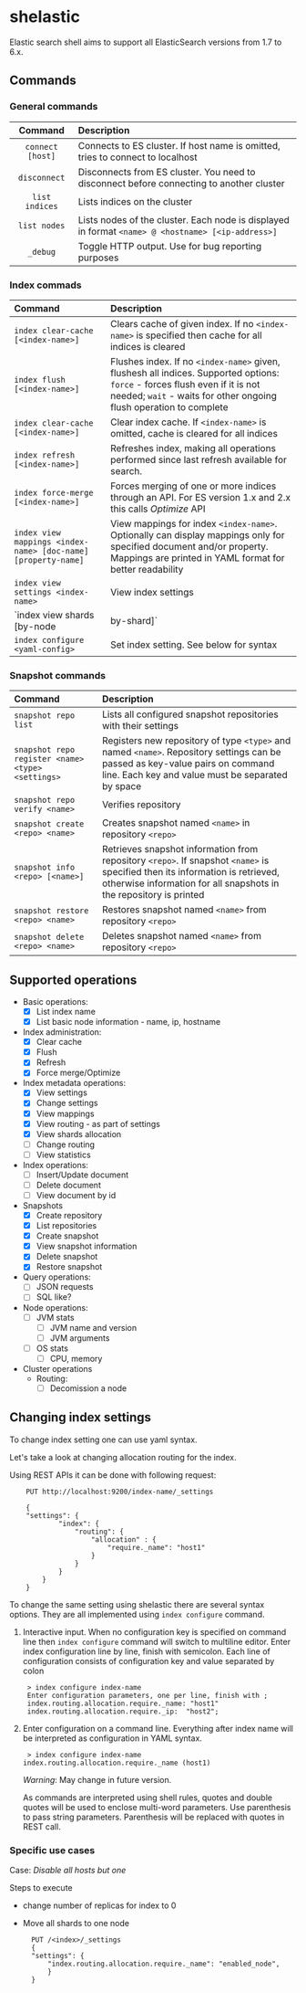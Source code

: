 # shelastic

Elastic search shell aims to support all ElasticSearch versions from 1.7 to 6.x.

## Commands

### General commands

| Command                           | Description                                                                                    |
|:---------------------------------:|:-----------------------------------------------------------------------------------------------|
| `connect [host]`                  | Connects to ES cluster. If host name is omitted, tries to connect to localhost                 |
| `disconnect`                      | Disconnects from ES cluster. You need to disconnect before connecting to another cluster       |
| `list indices`                    | Lists indices on the cluster |
| `list nodes`                      | Lists nodes of the cluster. Each node is displayed in format `<name> @ <hostname> [<ip-address>]` |
| `_debug`                          | Toggle HTTP output. Use for bug reporting purposes |

### Index commads

| Command                           | Description                                                                                    |
|:----------------------------------|:-----------------------------------------------------------------------------------------------|
| `index clear-cache [<index-name>]`| Clears cache of given index. If no `<index-name>` is specified then cache for all indices is cleared|
| `index flush [<index-name>]` | Flushes index. If no `<index-name>` given, flushesh all indices. Supported options: `force` - forces flush even if it is not needed; `wait` - waits for other ongoing flush operation to complete |
| `index clear-cache [<index-name>]` | Clear index cache. If `<index-name>` is omitted, cache is cleared for all indices |
| `index refresh [<index-name>]` | Refreshes index, making all operations performed since last refresh available for search.|
| `index force-merge [<index-name>]` | Forces merging of one or more indices through an API. For ES version 1.x and 2.x this calls _Optimize_ API |
| `index view mappings <index-name> [doc-name] [property-name]` | View mappings for index `<index-name>`. Optionally can display mappings only for specified document and/or property. Mappings are printed in YAML format for better readability|
| `index view settings <index-name>` | View index settings|
| `index view shards <index-name> [by-node | by-shard]` | View index shards|
| `index configure <yaml-config>` | Set index setting. See below for syntax |

### Snapshot commands

| Command                           | Description                                                                                    |
|:----------------------------------|:-----------------------------------------------------------------------------------------------|
| `snapshot repo list`              | Lists all configured snapshot repositories with their settings|
| `snapshot repo register <name> <type> <settings>` | Registers new repository of type `<type>` and named `<name>`. Repository settings can be passed as key-value pairs on command line. Each key and value must be separated by space|
| `snapshot repo verify <name>`     | Verifies repository |
| `snapshot create <repo> <name>`   | Creates snapshot named `<name>` in repository `<repo>` |
| `snapshot info <repo> [<name>]`   | Retrieves snapshot information from repository `<repo>`. If snapshot `<name>` is specified then its information is retrieved, otherwise information for all snapshots in the repository is printed|
| `snapshot restore <repo> <name>`  | Restores snapshot named `<name>` from repository `<repo>` |
| `snapshot delete <repo> <name>`   | Deletes snapshot named `<name>` from repository `<repo>` |

## Supported operations

- Basic operations:
    - [x] List index name
    - [x] List basic node information - name, ip, hostname
- Index administration:
    - [x] Clear cache
    - [x] Flush
    - [x] Refresh
    - [x] Force merge/Optimize
- Index metadata operations:
    - [x] View settings
    - [x] Change settings
    - [x] View mappings
    - [x] View routing - as part of settings
    - [x] View shards allocation
    - [ ] Change routing
    - [ ] View statistics
- Index operations:
    - [ ] Insert/Update document
    - [ ] Delete document
    - [ ] View document by id
- Snapshots
    - [x] Create repository
    - [x] List repositories
    - [x] Create snapshot
    - [x] View snapshot information
    - [x] Delete snapshot
    - [x] Restore snapshot
- Query operations:
    - [ ] JSON requests
    - [ ] SQL like?
- Node operations:
    - [ ] JVM stats
        - [ ] JVM name and version
        - [ ] JVM arguments
    - [ ] OS stats
        - [ ] CPU, memory
- Cluster operations
    - Routing:
        - [ ] Decomission a node

## Changing index settings

To change index setting one can use yaml syntax.

Let's take a look at changing  allocation routing for the index.

Using REST APIs it can be done with following request:

        PUT http://localhost:9200/index-name/_settings

        {
        "settings": {
                "index": {
                    "routing": {
                        "allocation" : {
                            "require._name": "host1"
                        }
                    }
                }
            }
        }

To change the same setting using shelastic there are several syntax options. They are all implemented
using `index configure` command.

1. Interactive input. When no configuration key is specified on command line then `index configure` command will switch to multiline editor. Enter index configuration line by line, finish with semicolon. Each line of configuration consists of configuration key and value separated by colon

        > index configure index-name
        Enter configuration parameters, one per line, finish with ;
        index.routing.allocation.require._name: "host1"
        index.routing.allocation.require._ip:  "host2";

2. Enter configuration on a command line. Everything after index name will be interpreted as configuration in YAML syntax.

        > index configure index-name index.routing.allocation.require._name (host1)

   _Warning_: May change in future version.

    As commands are interpreted using shell rules, quotes and double quotes will be used to enclose multi-word parameters. Use parenthesis to pass string parameters. Parenthesis will be replaced with quotes in REST call.

### Specific use cases

Case: *Disable all hosts but one*

Steps to execute

- change number of replicas for index to 0

- Move all shards to one node

        PUT /<index>/_settings
        {
        "settings": {
            "index.routing.allocation.require._name": "enabled_node",
            }
        }